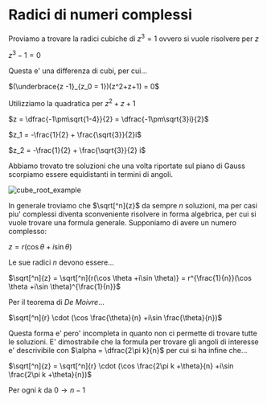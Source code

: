 # Radici di numeri complessi  

Proviamo a trovare la radici cubiche di $z^3 = 1$ ovvero si vuole risolvere per $z$  

$z^3 - 1 = 0$  

Questa e' una differenza di cubi, per cui...  

$(\underbrace{z -1}_{z_0 = 1})(z^2+z+1) = 0$  

Utilizziamo la quadratica per $z^2+z+1$  

$z = \dfrac{-1\pm\sqrt{1-4}}{2} = \dfrac{-1\pm\sqrt{3}i}{2}$  

$z_1 = -\frac{1}{2} + \frac{\sqrt{3}}{2}i$  

$z_2 = -\frac{1}{2} + \frac{\sqrt{3}}{2} i$  

Abbiamo trovato tre soluzioni che una volta riportate sul piano di Gauss scorpiamo essere equidistanti in termini di angoli.  

![cube_root_example](https://github.com/dennyb87/elettrotecnica-serale/assets/7195133/a2978120-b8d2-471e-97cd-293642e02e05)  

In generale troviamo che $\sqrt[^n]{z}$ da sempre $n$ soluzioni, ma per casi piu' complessi diventa sconveniente risolvere in forma algebrica, per cui si vuole trovare una formula generale. Supponiamo di avere un numero complesso:  

$z = r(\cos \theta+i\sin\theta)$  

Le sue radici $n$ devono essere...  

$\sqrt[^n]{z} = \sqrt[^n]{r(\cos \theta +i\sin \theta)} = r^{\frac{1}{n}}(\cos \theta +i\sin \theta)^{\frac{1}{n}}$  

Per il teorema di *De Moivre*...  

$\sqrt[^n]{r} \cdot (\cos \frac{\theta}{n} +i\sin \frac{\theta}{n})$  

Questa forma e' pero' incompleta in quanto non ci permette di trovare tutte le soluzioni. E' dimostrabile che la formula per trovare gli angoli di interesse e' descrivibile con $\alpha = \dfrac{2\pi k}{n}$ per cui si ha infine che...  

$\sqrt[^n]{z} = \sqrt[^n]{r} \cdot (\cos \frac{2\pi k +\theta}{n} +i\sin \frac{2\pi k +\theta}{n})$  

Per ogni $k$ da $0 \to n-1$  
